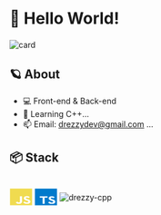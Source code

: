 # 🌙 Hello World! 
<img align="center" alt="card" src="https://githubcard-yvi2.onrender.com/card?username=drezzyts&banner=https://i.imgur.com/F3IKIMT.jpeg"><br>

## 🪐 About
- 💻 Front-end & Back-end
- 📘  Learning C++...
- 📫 Email: drezzydev@gmail.com ...
<link rel="stylesheet" href="https://cdn.jsdelivr.net/gh/devicons/devicon@v2.15.1/devicon.min.css">

## 📦 Stack
<div style="display: inline_block"><br>
  
  <img align="center" alt="drezzy-js" height="30" width="40" src="https://raw.githubusercontent.com/devicons/devicon/master/icons/javascript/javascript-plain.svg">
  <img align="center" alt="drezzy-ts" height="30" width="40" src="https://raw.githubusercontent.com/devicons/devicon/master/icons/typescript/typescript-original.svg">
  <img align="center" alt="drezzy-cpp" height="30" width="40" src="https://cdn.jsdelivr.net/gh/devicons/devicon/icons/cplusplus/cplusplus-original.svg">
</div>
